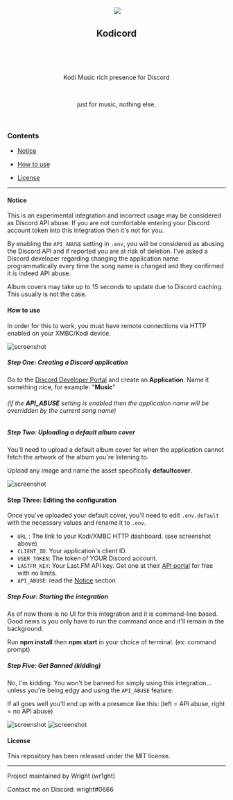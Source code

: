 <div align="center">
​    <img src="https://kodi.wiki/images/thumb/4/43/Side-by-side-dark-transparent.png/300px-Side-by-side-dark-transparent.png">
​    <h2>Kodicord</h2>
​    <p align="center">
​        <p>Kodi Music rich presence for Discord</p>
​        <p>just for music, nothing else.</p>
​    </p>
</div>

### Contents

* [Notice](#notice)

* [How to use](#how-to-use)

* [License](#license)

------------------

#### Notice

This is an experimental integration and incorrect usage may be considered as Discord API abuse. If you are not comfortable entering your Discord account token into this integration then it's not for you.

By enabling the `API_ABUSE` setting in `.env`, you will be considered as abusing the Discord API and if reported you are at risk of deletion. I've asked a Discord developer regarding changing the application name programmatically every time the song name is changed and they confirmed it is indeed API abuse.

Album covers may take up to 15 seconds to update due to Discord caching. This usually is not the case.

#### How to use

In order for this to work, you must have remote connections via HTTP enabled on your XMBC/Kodi device.

![screenshot](https://camo.githubusercontent.com/41cbd6038ee0b2aa91b639819fb79d38db4b4e49/68747470733a2f2f692e696d6775722e636f6d2f5779496f4d776c2e6a7067)

 

##### Step One: Creating a Discord application

Go to the [Discord Developer Portal](https://discordapp.com/developers) and create an **Application**. Name it something nice, for example: "**Music**"

###### (*if the **API_ABUSE** setting is enabled then the application name will be overridden by the current song name*)

##### Step Two: Uploading a default album cover

You'll need to upload a default album cover for when the application cannot fetch the artwork of the album you're listening to.

Upload any image and name the asset specifically **defaultcover**.

![screenshot](https://user-images.githubusercontent.com/30602871/44582529-e4678c80-a76f-11e8-8367-5daa43772844.png)

 #### Step Three: Editing the configuration

Once you've uploaded your default cover, you'll need to edit `.env.default` with the necessary values and rename it to `.env`.

* `URL` : The link to your Kodi/XMBC HTTP dashboard. (see screenshot above)
* `CLIENT_ID`: Your application's client ID.
* `USER_TOKEN`: The token of YOUR Discord account.
* `LASTFM_KEY`: Your Last.FM API key. Get one at their [API portal](https://www.last.fm/api) for free with no limits.
* `API_ABUSE`: read the [Notice](#notice) section

 

##### Step Four: Starting the integration

As of now there is no UI for this integration and it is command-line based. Good news is you only have to run the command once and it'll remain in the background.

Run **npm install** then **npm start** in your choice of terminal. (ex: command prompt)

  

##### Step Five: Get Banned (kidding)

No, I'm kidding. You won't be banned for simply using this integration... unless you're being edgy and using the `API_ABUSE` feature.

If all goes well you'll end up with a presence like this: (left = API abuse, right = no API abuse)

 ![screenshot](https://user-images.githubusercontent.com/30602871/44511415-7c3c7c00-a685-11e8-890f-f85c48be2420.png) ![screenshot](https://user-images.githubusercontent.com/30602871/44582469-b7b37500-a76f-11e8-814a-b11143208964.png)





 

#### License

This repository has been released under the MIT license.

 

------------------

<p>Project maintained by Wright (wr1ght)

 

Contact me on Discord: wright#0666</p>

 